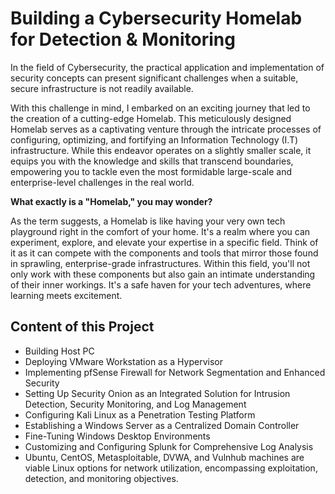 # Building a Cybersecurity Homelab for Detection & Monitoring


In the field of Cybersecurity, the practical application and implementation of security concepts can present significant challenges when a suitable, secure infrastructure is not readily available.

With this challenge in mind, I embarked on an exciting journey that led to the creation of a cutting-edge Homelab. This meticulously designed Homelab serves as a captivating venture through the intricate processes of configuring, optimizing, and fortifying an Information Technology (I.T) infrastructure. While this endeavor operates on a slightly smaller scale, it equips you with the knowledge and skills that transcend boundaries, empowering you to tackle even the most formidable large-scale and enterprise-level challenges in the real world.

**What exactly is a "Homelab," you may wonder?**

As the term suggests, a Homelab is like having your very own tech playground right in the comfort of your home. It's a realm where you can experiment, explore, and elevate your expertise in a specific field. Think of it as it can compete with the components and tools that mirror those found in sprawling, enterprise-grade infrastructures. Within this field, you'll not only work with these components but also gain an intimate understanding of their inner workings. It's a safe haven for your tech adventures, where learning meets excitement.

<h2></h2>

<h2>Content of this Project</h2> 

- Building Host PC
- Deploying VMware Workstation as a Hypervisor
- Implementing pfSense Firewall for Network Segmentation and Enhanced Security
- Setting Up Security Onion as an Integrated Solution for Intrusion Detection, Security Monitoring, and Log Management
- Configuring Kali Linux as a Penetration Testing Platform
- Establishing a Windows Server as a Centralized Domain Controller
- Fine-Tuning Windows Desktop Environments
- Customizing and Configuring Splunk for Comprehensive Log Analysis
- Ubuntu, CentOS, Metasploitable, DVWA, and Vulnhub machines are viable Linux options for network utilization, encompassing exploitation, detection, and monitoring objectives.
